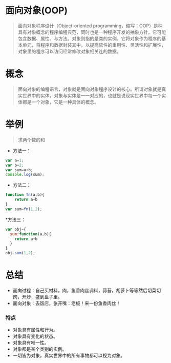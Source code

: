 # 面向对象(OOP)
> 面向对象程序设计（Object-oriented programming，缩写：OOP）是种具有对象概念的程序编程典范，同时也是一种程序开发的抽象方针。它可能包含数据、属性、与方法。对象则指的是类的实例。它将对象作为程序的基本单元，将程序和数据封装其中，以提高软件的重用性、灵活性和扩展性，对象里的程序可以访问经常修改对象相关连的数据。
# 概念
>面向对象的编程语言，对象就是面向对象程序设计的核心。所谓对象就是真实世界中的实体，对象与实体是一一对应的，也就是说现实世界中每一个实体都是一个对象，它是一种具体的概念。


# 举例
>求两个数的和
* 方法一：
```js
var a=1;
var b=2;
var sum=a+b;
console.log(sum);
```
* 方法二：
```js
function fn(a,b){
    return a+b
}
var sum=fn(1,2);
```
*方法三：
``` js
var obj={
  sum:function(a,b){
    return a+b
  }
}
obj.sum(1,2);
```
# 总结
* 面向过程：自己买材料，肉，鱼香肉丝调料，蒜苔，胡萝卜等等然后切菜切肉，开炒，盛到盘子里。
* 面向对象：去饭店，张开嘴：老板！来一份鱼香肉丝！

### 特点
 * 对象具有属性和行为。
 * 对象具有变化的状态。
 * 对象具有唯一性。
 * 对象都是某个类别的实例。
 * 一切皆为对象，真实世界中的所有事物都可以视为对象。